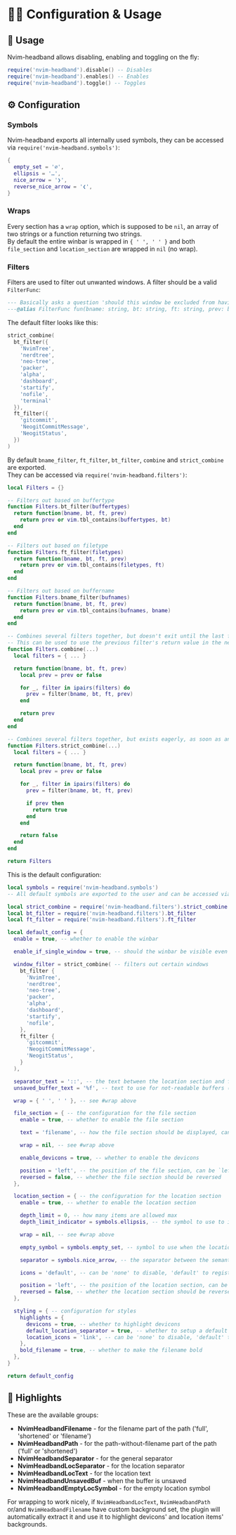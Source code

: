 # 🐱‍👤 Configuration & Usage

## 🚀 Usage

Nvim-headband allows disabling, enabling and toggling on the fly:
```lua
require('nvim-headband').disable() -- Disables
require('nvim-headband').enables() -- Enables
require('nvim-headband').toggle() -- Toggles
```
## ⚙  Configuration

### Symbols

Nvim-headband exports all internally used symbols, they can be accessed via `require('nvim-headband.symbols')`:
```lua
{
  empty_set = '∅',
  ellipsis = '…',
  nice_arrow = '❯',
  reverse_nice_arrow = '❮',
}
```

### Wraps

Every section has a `wrap` option, which is supposed to be `nil`, an array of two strings or a function returning two strings.  
By default the entire winbar is wrapped in `{ ' ', ' ' }` and both `file_section` and `location_section` are wrapped in `nil` (no wrap).

### Filters

Filters are used to filter out unwanted windows. A filter should be a valid `FilterFunc`:
```lua
--- Basically asks a question 'should this window be excluded from having a winbar?', that is, if it returns true, a window will not have a winbar
---@alias FilterFunc fun(bname: string, bt: string, ft: string, prev: boolean): boolean
```
The default filter looks like this:
```lua
strict_combine(
  bt_filter({
    'NvimTree',
    'nerdtree',
    'neo-tree',
    'packer',
    'alpha',
    'dashboard',
    'startify',
    'nofile',
    'terminal'
  }),
  ft_filter({
    'gitcommit',
    'NeogitCommitMessage',
    'NeogitStatus',
  })
)
```

By default `bname_filter`, `ft_filter`, `bt_filter`, `combine` and `strict_combine` are exported.  
They can be accessed via `require('nvim-headband.filters')`:
```lua
local Filters = {}

-- Filters out based on buffertype
function Filters.bt_filter(buffertypes)
  return function(bname, bt, ft, prev)
    return prev or vim.tbl_contains(buffertypes, bt)
  end
end

-- Filters out based on filetype
function Filters.ft_filter(filetypes)
  return function(bname, bt, ft, prev)
    return prev or vim.tbl_contains(filetypes, ft)
  end
end

-- Filters out based on buffername
function Filters.bname_filter(bufnames)
  return function(bname, bt, ft, prev)
    return prev or vim.tbl_contains(bufnames, bname)
  end
end

-- Combines several filters together, but doesn't exit until the last filter.
-- This can be used to use the previous filter's return value in the next filter (the prev argument)
function Filters.combine(...)
  local filters = { ... }

  return function(bname, bt, ft, prev)
    local prev = prev or false

    for _, filter in ipairs(filters) do
      prev = filter(bname, bt, ft, prev)
    end

    return prev
  end
end

-- Combines several filters together, but exists eagerly, as soon as any filter returns `true`
function Filters.strict_combine(...)
  local filters = { ... }

  return function(bname, bt, ft, prev)
    local prev = prev or false

    for _, filter in ipairs(filters) do
      prev = filter(bname, bt, ft, prev)

      if prev then
        return true
      end
    end

    return false
  end
end

return Filters
```

This is the default configuration:
```lua
local symbols = require('nvim-headband.symbols')
-- All default symbols are exported to the user and can be accessed via require('nvim-headband.symbols')

local strict_combine = require('nvim-headband.filters').strict_combine
local bt_filter = require('nvim-headband.filters').bt_filter
local ft_filter = require('nvim-headband.filters').ft_filter

local default_config = {
  enable = true, -- whether to enable the winbar

  enable_if_single_window = true, -- should the winbar be visible even if there's only one window open?

  window_filter = strict_combine( -- filters out certain windows
    bt_filter {
      'NvimTree',
      'nerdtree',
      'neo-tree',
      'packer',
      'alpha',
      'dashboard',
      'startify',
      'nofile',
    },
    ft_filter {
      'gitcommit',
      'NeogitCommitMessage',
      'NeogitStatus',
    }
  ),

  separator_text = '::', -- the text between the location section and file section, appears only when they both have the same position and both are enabled and accessible
  unsaved_buffer_text = '%f', -- text to use for not-readable buffers (e.g. unsaved files, scratch buffers), in the future it will be a whole section like file_section for the sake of configurativity

  wrap = { ' ', ' ' }, -- see #wrap above

  file_section = { -- the configuration for the file section
    enable = true, -- whether to enable the file section

    text = 'filename', -- how the file section should be displayed, can be 'full'|'full_lower'|'filename'|'shortened| 'shortened_lower'

    wrap = nil, -- see #wrap above

    enable_devicons = true, -- whether to enable the devicons

    position = 'left', -- the position of the file section, can be `left`|`right`
    reversed = false, -- whether the file section should be reversed
  },

  location_section = { -- the configuration for the location section
    enable = true, -- whether to enable the location section

    depth_limit = 0, -- how many items are allowed max
    depth_limit_indicator = symbols.ellipsis, -- the symbol to use to indicate overflow

    wrap = nil, -- see #wrap above

    empty_symbol = symbols.empty_set, -- symbol to use when the location is available but there's nothing to show (e.g. global namespace)

    separator = symbols.nice_arrow, -- the separator between the semantic elements

    icons = 'default', -- can be 'none' to disable, 'default' to register default or a table to register custom ones, see https://github.com/SmiteshP/nvim-navic#-customise

    position = 'left', -- the position of the location section, can be `left`|`right`
    reversed = false, -- whether the location section should be reversed
  },

  styling = { -- configuration for styles
    highlights = {
      devicons = true, -- whether to highlight devicons
      default_location_separator = true, -- whether to setup a default location separator highlight
      location_icons = 'link', -- can be 'none' to disable, 'default' to vscode-y hl groups or 'link' to link to respective CmpItem* groups
    },
    bold_filename = true, -- whether to make the filename bold
  },
}

return default_config
```

## 🎨 Highlights

These are the available groups:
 - **NvimHeadbandFilename** - for the filename part of the path ('full', 'shortened' or 'filename')
 - **NvimHeadbandPath** - for the path-without-filename part of the path ('full' or 'shortened')
 - **NvimHeadbandSeparator** - for the general separator
 - **NvimHeadbandLocSeparator** - for the location separator
 - **NvimHeadbandLocText** - for the location text
 - **NvimHeadbandUnsavedBuf** - when the buffer is unsaved
 - **NvimHeadbandEmptyLocSymbol** - for the empty location symbol

For wrapping to work nicely, if `NvimHeadbandLocText`, `NvimHeadbandPath` or/and `NvimHeadbandFilename` have custom background set, the plugin will automatically extract it and use it to highlight devicons' and location items' backgrounds.

